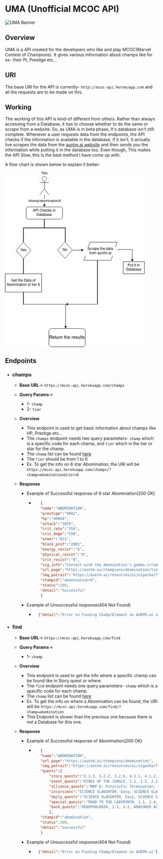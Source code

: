 # UMA (Unofficial MCOC API)

![UMA Banner](blob/UMA_Banner.png)

## Overview

UMA is a API created for the developers who like and play MCOC(Marvel Contest of Champions).
It gives various information about champs like for ex- their PI, Prestige etc...

## URI 

The base URI for the API is currently- `http://mcoc-api.herokuapp.com` and all the requests are to be made on this.

## Working

The working of this API is kind-of different from others. Rather than always accessing from a Database, it has to choose whether to do the same or scrape from a website.
So, as UMA is in beta phase, It's database isn't still complete. Whenever a user requests data from the endpoints, the API checks if the information is available in the database, if it isn't, It actually live scrapes the data from the [auntm.ai website](https://auntm.ai/) and then sends you the information while putting it in the database too. Even though, This makes the API Slow, this is the best method I have come up with. 

A flow chart is shown below to explain it better-

![Diagram](blob/flowchart.png)

## Endpoints

- ### champs

    - **Base URL**-> `https://mcoc-api.herokuapp.com/champs`

    - **Query Params**-> 
        - 1- `champ`
        - 2- `tier`

    - **Overview**
        - This endpoint is used to get basic information about champs like HP, Prestige etc...
        - The `champs` endpoint needs two query parameters- `champ` which is a specific code for each champ, and `tier` which is the tier or star for the champ.
        - The `champ` list can be found [here](champnames.md)
        - The `tier` should be from 1 to 6
        - Ex. To get the info on 6 star Abomination, the URI will be `https://mcoc-api.herokuapp.com/champs/?champ=abomination&tier=6`

    - **Response**
        - Example of Successful response of 6 star Abomination(200 OK)
           - ```json
                {	
                "name":"ABOMINATION",
                "prestige":"9882",
                "hp":"49894",
                "attack":"3859",
                "crit_rate":"359",
                "crit_dmge":"550",
                "armor":"621",
                "block_prof":"2801",
                "energy_resist":"0",
                "physical_resist":"0",
                "crit_resist":"0",
                "sig_info":"Contact with the Abomination's gamma-irradiated body has a 5.29 to 25.03% chance to Poison the target, reducing their Health recovery by 30% and dealing 3087.2 Direct Damage over 12 seconds.",
                "url_page":"https://auntm.ai/champions/abomination/tier/6",
                "img_potrait":"https://auntm.ai/resources/ui/uigacha/featured/gachachaseprize_256x256_abomination.png",
                "champid":"abomination+6",
                "status":200,
                "detail":"Successful"
                }
                ```
        - Example of Unsuccessful response(404 Not Found)
            - ```json
                {"detail":"Error on Finding Champ/Element on AUNTM.ai and/or Database"}
              ```       

- ### find

    - **Base URL**-> `https://mcoc-api.herokuapp.com/find`

    - **Query Params**-> 
        - 1- `champ`

    - **Overview**
        - This endpoint is used to get the info where a specific champ can be found like in Story quest or where.
        - The `find` endpoint needs one query parameters- `champ` which is a specific code for each champ.
        - The `champ` list can be found [here](champnames.md)
        - Ex. To get the info on where a Abomination can be found, the URI will be `https://mcoc-api.herokuapp.com/find/?champ=abomination`
        - This Endpoint is slower than the previous one because there is not a Database for this one.

    - **Response**
        - Example of Successful response of  Abomination(200 OK)
           - ```json
                {
                "name":"ABOMINATION",
                "url_page":"https://auntm.ai/champions/abomination",
                "img_potrait":"https://auntm.ai/resources/ui/uigacha/featured/gachachaseprize_256x256_abomination.png",
                "quests":{
                    "story_quests":"2.1.3, 3.2.2, 3.2.6, 4.1.1, 4.1.2, 4.2.1, 4.2.2, 4.3.1, 4.3.2, 4.3.5, 4.3.6, 4.4.1, 4.4.2, 4.4.3, 4.4.4, 4.4.5, 4.4.6, 5.1.4, 5.2.3, 5.2.6, 5.3.1, 5.3.3, 5.3.5, 5.3.6, 5.4.1, 5.4.2, 5.4.4, 5.4.5, 5.4.6, 6.1.1, 6.1.4, 6.1.5, 6.1.6, 6.2.3, 6.2.5, 6.2.6, 6.3.4, 6.3.5, 6.4.3, 7.1.4, 7.1.5",
                    "event_quests":"KINGS OF THE JUNGLE, 1.1, 1.2, 2.1, 2.2, 3.1, 3.2",
                    "alliance_quests":"MAP 6: Futuristic Termination, MAP 7: Suited Destruction, MAP 8: Supernova",
                    "incursions":"SCIENCE SLAUGHTER, Easy, SCIENCE SLAUGHTER, Medium, SCIENCE SLAUGHTER, Hard, SCIENCE SLAUGHTER, Expert",
                    "daily_quests":"SCIENCE SLAUGHTER, Easy, SCIENCE SLAUGHTER, Medium, SCIENCE SLAUGHTER, Hard, SCIENCE SLAUGHTER, Expert",
                    "special_quests":"ROAD TO THE LABYRINTH, 1.1, 2.4, 3.2, 4.2, 4.6, LABYRINTH OF LEGENDS",
                    "back_quests":"DEADPOOLOOZA, 2.1, 3.2, ARACHNID ACTION, 1.1, 2.2, CONTAMINATION, 1.1, 1.2, 2.1, 3.1, BLOOD AND VENOM, 1.2, 3.1, POLAR OPPOSITES, 1.1, 2.1, 3.1, MYSTERY IN THE MICRO-REALMS, 1.1, 1.3, 2.1, 2.2, 3.3, ULTRON'S ASSAULT, 2.1, 3.3"
                    },
                "champid":"abomination",
                "status":200,
                "detail":"Successful"
                }
                ```
        - Example of Unsuccessful response(404 Not Found)
            - ```json
                {"detail":"Error on Finding Champ/Element on AUNTM.ai"}
              ```
